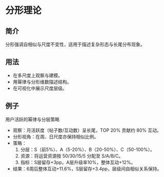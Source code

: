 # 分形理论

## 简介
分形强调自相似与尺度不变性，适用于描述复杂形态与长尾分布现象。

## 用法
- 在多尺度上观察与建模。
- 用幂律与分形维数描述结构。
- 在可视化中展示尺度层级。

## 例子
用户活跃的幂律与分层策略

- 观察：月活跃度（帖子数/互动数）呈长尾，TOP 20% 贡献约 80% 互动。
- 分形视角：在周、日尺度亦保持相似比例。
- 策略：
  1) 分层：S（前5%）、A（5-20%）、B（20-50%）、C（50-100%）。
  2) 资源：将运营资源按 50/30/15/5 分配至 S/A/B/C。
  3) 指标：S层留存+3pp，A层升级率10%，整体互动+12%。
- 结果：6周后整体互动+11.6%，S层留存+3.4pp，层级间自相似关系保持。
